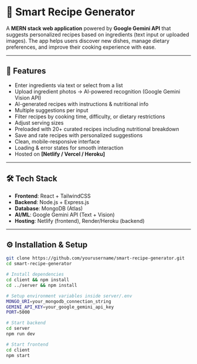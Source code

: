 # 🍳 Smart Recipe Generator  

A **MERN stack web application** powered by **Google Gemini API** that suggests personalized recipes based on ingredients (text input or uploaded images). The app helps users discover new dishes, manage dietary preferences, and improve their cooking experience with ease.  

---

## 🚀 Features  
- Enter ingredients via text or select from a list  
- Upload ingredient photos → AI-powered recognition (Google Gemini Vision API)  
- AI-generated recipes with instructions & nutritional info  
- Multiple suggestions per input  
- Filter recipes by cooking time, difficulty, or dietary restrictions  
- Adjust serving sizes  
- Preloaded with 20+ curated recipes including nutritional breakdown  
- Save and rate recipes with personalized suggestions  
- Clean, mobile-responsive interface  
- Loading & error states for smooth interaction  
- Hosted on **[Netlify / Vercel / Heroku]**  

---

## 🛠 Tech Stack  
- **Frontend**: React + TailwindCSS  
- **Backend**: Node.js + Express.js  
- **Database**: MongoDB (Atlas)  
- **AI/ML**: Google Gemini API (Text + Vision)  
- **Hosting**: Netlify (frontend), Render/Heroku (backend)  

---

## ⚙️ Installation & Setup  

```bash
git clone https://github.com/yourusername/smart-recipe-generator.git
cd smart-recipe-generator

# Install dependencies
cd client && npm install  
cd ../server && npm install  

# Setup environment variables inside server/.env
MONGO_URI=your_mongodb_connection_string
GEMINI_API_KEY=your_google_gemini_api_key
PORT=5000

# Start backend
cd server
npm run dev

# Start frontend
cd client
npm start
